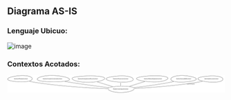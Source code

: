 ## Diagrama AS-IS

### Lenguaje Ubicuo:
<img width="3038" height="1316" alt="image" src="https://github.com/user-attachments/assets/37f90312-34ac-4b22-a77b-19fb3a701bcb" />

### Contextos Acotados:
![Contextos Acotados](./as-is.png)

